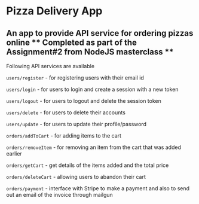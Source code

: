 # Pizza Delivery App
An app to provide API service for ordering pizzas online
** Completed as part of the Assignment#2 from NodeJS masterclass **
---
Following API services are available

`users/register` - for registering users with their email id

`users/login` - for users to login and create a session with a new token

`users/logout` - for users to logout and delete the session token

`users/delete` - for users to delete their accounts

`users/update` - for users to update their profile/password

`orders/addToCart` - for adding items to the cart

`orders/removeItem` - for removing an item from the cart that was added earlier

`orders/getCart` - get details of the items added and the total price

`orders/deleteCart` - allowing users to abandon their cart

`orders/payment` - interface with Stripe to make a payment and also to send out an email of the invoice through mailgun